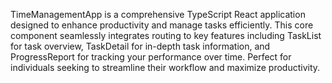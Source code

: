 TimeManagementApp is a comprehensive TypeScript React application designed to enhance productivity and manage tasks efficiently. This core component seamlessly integrates routing to key features including TaskList for task overview, TaskDetail for in-depth task information, and ProgressReport for tracking your performance over time. Perfect for individuals seeking to streamline their workflow and maximize productivity.